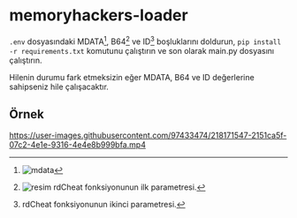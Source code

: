 # memoryhackers-loader

`.env` dosyasındaki MDATA[^1], B64[^2] ve ID[^3] boşluklarını doldurun, `pip install -r requirements.txt` komutunu çalıştırın ve son olarak main.py dosyasını çalıştırın.

Hilenin durumu fark etmeksizin eğer MDATA, B64 ve ID değerlerine sahipseniz hile çalışacaktır.

[^1]: ![mdata](https://user-images.githubusercontent.com/97433474/218167255-022c6baf-dc37-4cd4-93e2-6cbff35706c2.png)
[^2]: ![resim](https://user-images.githubusercontent.com/97433474/218167527-70fcd935-0da8-4ef9-a3d9-40a8a77a43e0.png) rdCheat fonksiyonunun ilk parametresi.
[^3]: rdCheat fonksiyonunun ikinci parametresi.

## Örnek
https://user-images.githubusercontent.com/97433474/218171547-2151ca5f-07c2-4e1e-9316-4e4e8b999bfa.mp4
